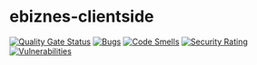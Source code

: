 # ebiznes-clientside

[![Quality Gate Status](https://sonarcloud.io/api/project_badges/measure?project=Oleksandr98_ebiznes-clientside&metric=alert_status)](https://sonarcloud.io/dashboard?id=Oleksandr98_ebiznes-clientside)
[![Bugs](https://sonarcloud.io/api/project_badges/measure?project=Oleksandr98_ebiznes-clientside&metric=bugs)](https://sonarcloud.io/dashboard?id=Oleksandr98_ebiznes-clientside)
[![Code Smells](https://sonarcloud.io/api/project_badges/measure?project=Oleksandr98_ebiznes-clientside&metric=code_smells)](https://sonarcloud.io/dashboard?id=Oleksandr98_ebiznes-clientside)
[![Security Rating](https://sonarcloud.io/api/project_badges/measure?project=Oleksandr98_ebiznes-clientside&metric=security_rating)](https://sonarcloud.io/dashboard?id=Oleksandr98_ebiznes-clientside)
[![Vulnerabilities](https://sonarcloud.io/api/project_badges/measure?project=Oleksandr98_ebiznes-clientside&metric=vulnerabilities)](https://sonarcloud.io/dashboard?id=Oleksandr98_ebiznes-clientside)

